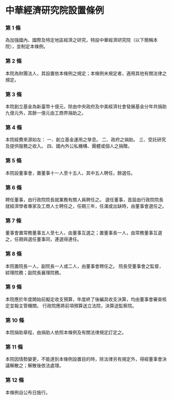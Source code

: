 # 中華經濟研究院設置條例

### 第 1 條

為加強國內、國際及特定地區經濟之研究，特設中華經濟研究院（以下簡稱本院），並制定本條例。

### 第 2 條

本院為財團法人，其設置依本條例之規定；本條例未規定者，適用其他有關法律之規定。

### 第 3 條

本院創立基金為新臺幣十億元，除由中央政府及中美經濟社會發展基金分年共捐助九億元外，其餘一億元由工商界捐助之。

### 第 4 條

本院經費來源如左：
一、創立基金運用之孳息。
二、政府之捐助。
三、受託研究及提供服務之收入。
四、國內外公私機構、團體或個人之捐贈。

### 第 5 條

本院設董事會，置董事十一人至十五人，其中五人聘任，餘選任。

### 第 6 條

聘任董事，由行政院院長就業務有關人員聘任之。
選任董事，首屆由行政院院長就經濟學者專家及工商人士聘任之，任期三年，任滿或出缺時，由董事會選任之。

### 第 7 條

董事會置常務董事五人至七人，由董事互選之；置董事長一人，由常務董事互選之，任期與選任董事同，連選得連任。

### 第 8 條

本院置院長一人，副院長一人或二人，由董事會聘任之。
院長受董事會之監督，綜理院務；副院長襄理院務。

### 第 9 條

本院應於年度開始前擬定收支預算，年度終了後編具收支決算，均由董事會審查核定並報主管機關。
行政院應將前項預算送立法院，決算送監察院。

### 第 10 條

本院捐助章程，由捐助人依照本條例及有關法律規定訂定之。

### 第 11 條

本院因情勢變更，不能達到本條例設置目的時，除法律另有規定外，得經董事會決議解散之；解散後依法處理。

### 第 12 條

本條例自公布日施行。
